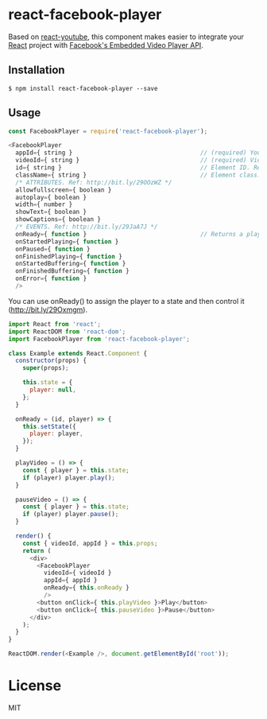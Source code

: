 react-facebook-player
=============================

Based on [react-youtube](https://github.com/compedit/react-youtube), this component makes easier to integrate your [React](http://facebook.github.io/react/) project with [Facebook's Embedded Video Player API](https://developers.facebook.com/docs/plugins/embedded-video-player/api).

## Installation

```
$ npm install react-facebook-player --save
```

## Usage

```js
const FacebookPlayer = require('react-facebook-player');

<FacebookPlayer
  appId={ string }                                    // (required) Your Facebook App ID. Ref: http://bit.ly/1GNA0AN
  videoId={ string }                                  // (required) Video´s ID Ref: http://bit.ly/1ysgVu4
  id={ string }                                       // Element ID. Required if you wanna use more than one video in the same page.
  className={ string }                                // Element class.
  /* ATTRIBUTES. Ref: http://bit.ly/29OOzWZ */
  allowfullscreen={ boolean }
  autoplay={ boolean }
  width={ number }
  showText={ boolean }
  showCaptions={ boolean }
  /* EVENTS. Ref: http://bit.ly/29JaA7J */
  onReady={ function }                                // Returns a player object to be used for controlling
  onStartedPlaying={ function }
  onPaused={ function }
  onFinishedPlaying={ function }
  onStartedBuffering={ function }
  onFinishedBuffering={ function }
  onError={ function }
  />
```

You can use onReady() to assign the player to a state and then control it (http://bit.ly/29Oxmgm).

```js
import React from 'react';
import ReactDOM from 'react-dom';
import FacebookPlayer from 'react-facebook-player';

class Example extends React.Component {
  constructor(props) {
    super(props);

    this.state = {
      player: null,
    };
  }

  onReady = (id, player) => {
    this.setState({
      player: player,
    });
  }

  playVideo = () => {
    const { player } = this.state;
    if (player) player.play();
  }

  pauseVideo = () => {
    const { player } = this.state;
    if (player) player.pause();
  }

  render() {
    const { videoId, appId } = this.props;
    return (
      <div>
        <FacebookPlayer
          videoId={ videoId }
          appId={ appId }
          onReady={ this.onReady }
          />
        <button onClick={ this.playVideo }>Play</button>
        <button onClick={ this.pauseVideo }>Pause</button>
      </div>
    );
  }
}

ReactDOM.render(<Example />, document.getElementById('root'));
```

# License

  MIT
